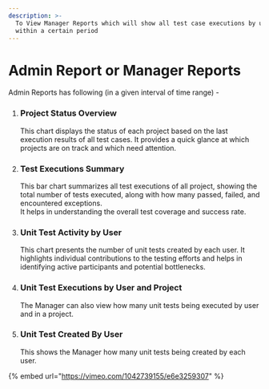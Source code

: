 ```yaml
---
description: >-
  To View Manager Reports which will show all test case executions by user and
  within a certain period
---
```


# Admin Report or Manager Reports

Admin Reports has following (in a given interval of time range) -

1.  ### Project Status Overview

    This chart displays the status of each project based on the last execution results of all test cases. It provides a quick glance at which projects are on track and which need attention.
2.  ### Test Executions Summary

    This bar chart summarizes all test executions of all project, showing the total number of tests executed, along with how many passed, failed, and encountered exceptions.\
    It helps in understanding the overall test coverage and success rate.
3.  ### Unit Test Activity by User

    This chart presents the number of unit tests created by each user. It highlights individual contributions to the testing efforts and helps in identifying active participants and potential bottlenecks.
4.  ### Unit Test Executions by User and Project

    The Manager can also view how many unit tests being executed by user and in a project.
5.  ### Unit Test Created By User

    This shows the Manager how many unit tests being created by each user.

{% embed url="https://vimeo.com/1042739155/e6e3259307" %}
